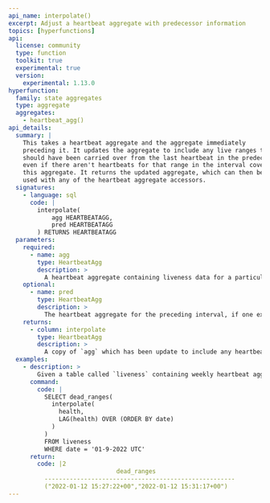 ```yaml
---
api_name: interpolate()
excerpt: Adjust a heartbeat aggregate with predecessor information
topics: [hyperfunctions]
api:
  license: community
  type: function
  toolkit: true
  experimental: true
  version:
    experimental: 1.13.0
hyperfunction:
  family: state aggregates
  type: aggregate
  aggregates:
    - heartbeat_agg()
api_details:
  summary: |
    This takes a heartbeat aggregate and the aggregate immediately
    preceding it. It updates the aggregate to include any live ranges that
    should have been carried over from the last heartbeat in the predecessor,
    even if there aren't heartbeats for that range in the interval covered by
    this aggregate. It returns the updated aggregate, which can then be
    used with any of the heartbeat aggregate accessors.
  signatures:
    - language: sql
      code: |
        interpolate(
            agg HEARTBEATAGG,
            pred HEARTBEATAGG
        ) RETURNS HEARTBEATAGG
  parameters:
    required:
      - name: agg
        type: HeartbeatAgg
        description: >
          A heartbeat aggregate containing liveness data for a particular interval.
    optional:
      - name: pred
        type: HeartbeatAgg
        description: >
          The heartbeat aggregate for the preceding interval, if one exists.
    returns:
      - column: interpolate
        type: HeartbeatAgg
        description: >
          A copy of `agg` which has been update to include any heartbeat intervals extending past the end of `pred`.
  examples:
    - description: >
        Given a table called `liveness` containing weekly heartbeat aggregates in column `health` with timestamp column `date`, we can use the following to get the intervals where the system was unhealthy during the week of Jan 9, 2022.  This correctly excludes any ranges covered by a heartbeat at the end of the Jan 2 week.
      command:
        code: |
          SELECT dead_ranges(
            interpolate(
              health,
              LAG(health) OVER (ORDER BY date)
            )
          )
          FROM liveness
          WHERE date = '01-9-2022 UTC'
      return:
        code: |2
                              dead_ranges                     
          -----------------------------------------------------
          ("2022-01-12 15:27:22+00","2022-01-12 15:31:17+00")
---
```

